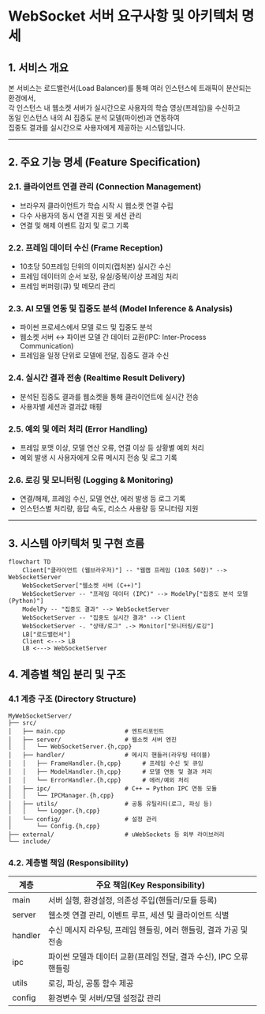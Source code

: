 # WebSocket 서버 요구사항 및 아키텍처 명세

## 1. 서비스 개요

본 서비스는 로드밸런서(Load Balancer)를 통해 여러 인스턴스에 트래픽이 분산되는 환경에서,  
각 인스턴스 내 웹소켓 서버가 실시간으로 사용자의 학습 영상(프레임)을 수신하고  
동일 인스턴스 내의 AI 집중도 분석 모델(파이썬)과 연동하여  
집중도 결과를 실시간으로 사용자에게 제공하는 시스템입니다.

---

## 2. 주요 기능 명세 (Feature Specification)

### 2.1. 클라이언트 연결 관리 (Connection Management)

- 브라우저 클라이언트가 학습 시작 시 웹소켓 연결 수립
- 다수 사용자의 동시 연결 지원 및 세션 관리
- 연결 및 해제 이벤트 감지 및 로그 기록

### 2.2. 프레임 데이터 수신 (Frame Reception)

- 10초당 50프레임 단위의 이미지(캡처본) 실시간 수신
- 프레임 데이터의 순서 보장, 유실/중복/이상 프레임 처리
- 프레임 버퍼링(큐) 및 메모리 관리

### 2.3. AI 모델 연동 및 집중도 분석 (Model Inference & Analysis)

- 파이썬 프로세스에서 모델 로드 및 집중도 분석
- 웹소켓 서버 ↔ 파이썬 모델 간 데이터 교환(IPC: Inter-Process Communication)
- 프레임을 일정 단위로 모델에 전달, 집중도 결과 수신

### 2.4. 실시간 결과 전송 (Realtime Result Delivery)

- 분석된 집중도 결과를 웹소켓을 통해 클라이언트에 실시간 전송
- 사용자별 세션과 결과값 매핑

### 2.5. 예외 및 에러 처리 (Error Handling)

- 프레임 포맷 이상, 모델 연산 오류, 연결 이상 등 상황별 예외 처리
- 예외 발생 시 사용자에게 오류 메시지 전송 및 로그 기록

### 2.6. 로깅 및 모니터링 (Logging & Monitoring)

- 연결/해제, 프레임 수신, 모델 연산, 에러 발생 등 로그 기록
- 인스턴스별 처리량, 응답 속도, 리소스 사용량 등 모니터링 지원

---

## 3. 시스템 아키텍처 및 구현 흐름

```mermaid
flowchart TD
    Client["클라이언트 (웹브라우저)"] -- "웹캠 프레임 (10초 50장)" --> WebSocketServer
    WebSocketServer["웹소켓 서버 (C++)"]
    WebSocketServer -- "프레임 데이터 (IPC)" --> ModelPy["집중도 분석 모델 (Python)"]
    ModelPy -- "집중도 결과" --> WebSocketServer
    WebSocketServer -- "집중도 실시간 결과" --> Client
    WebSocketServer -. "상태/로그" .-> Monitor["모니터링/로깅"]
    LB["로드밸런서"]
    Client <---> LB
    LB <---> WebSocketServer
```

## 4. 계층별 책임 분리 및 구조

### 4.1 계층 구조 (Directory Structure)

```plain
MyWebSocketServer/
├── src/
│   ├── main.cpp                 # 엔트리포인트
│   ├── server/                  # 웹소켓 서버 엔진
│   │   └── WebSocketServer.{h,cpp}
│   ├── handler/                 # 메시지 핸들러(라우팅 테이블)
│   │   ├── FrameHandler.{h,cpp}      # 프레임 수신 및 큐잉
│   │   ├── ModelHandler.{h,cpp}      # 모델 연동 및 결과 처리
│   │   └── ErrorHandler.{h,cpp}      # 에러/예외 처리
│   ├── ipc/                     # C++ ↔ Python IPC 연동 모듈
│   │   └── IPCManager.{h,cpp}
│   ├── utils/                   # 공통 유틸리티(로그, 파싱 등)
│   │   └── Logger.{h,cpp}
│   └── config/                  # 설정 관리
│       └── Config.{h,cpp}
├── external/                    # uWebSockets 등 외부 라이브러리
└── include/
```

### 4.2. 계층별 책임 (Responsibility)

| 계층      | 주요 책임(Key Responsibility)                 |
| ------- | ----------------------------------------- |
| main    | 서버 실행, 환경설정, 의존성 주입(핸들러/모듈 등록)            |
| server  | 웹소켓 연결 관리, 이벤트 루프, 세션 및 클라이언트 식별          |
| handler | 수신 메시지 라우팅, 프레임 핸들링, 에러 핸들링, 결과 가공 및 전송   |
| ipc     | 파이썬 모델과 데이터 교환(프레임 전달, 결과 수신), IPC 오류 핸들링 |
| utils   | 로깅, 파싱, 공통 함수 제공                          |
| config  | 환경변수 및 서버/모델 설정값 관리                       |
